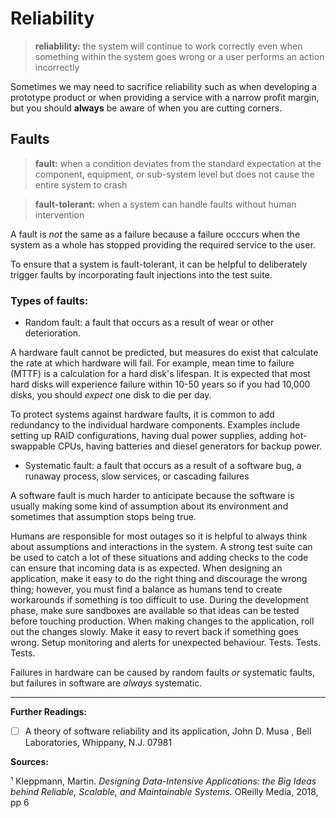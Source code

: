 # Reliability

> **reliablility:** the system will continue to work correctly even when something within the system goes wrong or a user performs an action incorrectly

Sometimes we may need to sacrifice reliability such as when developing a prototype product or when providing a service with a narrow profit margin, but you should **always** be aware of when you are cutting corners.

## Faults
> **fault:** when a condition deviates from the standard expectation at the component, equipment, or sub-system level but does not cause the entire system to crash

> **fault-tolerant:** when a system can handle faults without human intervention

A fault is _not_ the same as a failure because a failure occcurs when the system as a whole has stopped providing the required service to the user.

To ensure that a system is fault-tolerant, it can be helpful to deliberately trigger faults by incorporating fault injections into the test suite.

### Types of faults:

* Random fault: a fault that occurs as a result of wear or other deterioration.

A hardware fault cannot be predicted, but measures do exist that calculate the rate at which hardware will fail. For example, mean time to failure (MTTF) is a calculation for a hard disk's lifespan. It is expected that most hard disks will experience failure within 10-50 years so if you had 10,000 disks, you should _expect_ one disk to die per day.

To protect systems against hardware faults, it is common to add redundancy to the individual hardware components. Examples include setting up RAID configurations, having dual power supplies, adding hot-swappable CPUs, having batteries and diesel generators for backup power.

* Systematic fault: a fault that occurs as a result of a software bug, a runaway process, slow services, or cascading failures

A software fault is much harder to anticipate because the software is usually making some kind of assumption about its environment and sometimes that assumption stops being true.

Humans are responsible for most outages so it is helpful to always think about assumptions and interactions in the system. A strong test suite can be used to catch a lot of these situations and adding checks to the code can ensure that incoming data is as expected. When designing an application, make it easy to do the right thing and discourage the wrong thing; however, you must find a balance as humans tend to create workarounds if something is too difficult to use. During the development phase, make sure sandboxes are available so that ideas can be tested before touching production. When making changes to the application, roll out the changes slowly. Make it easy to revert back if something goes wrong. Setup monitoring and alerts for unexpected behaviour. Tests. Tests. Tests.

Failures in hardware can be caused by random faults _or_ systematic faults, but failures in software are _always_ systematic.


-------------------------
**Further Readings:**
* [ ] A theory of software reliability and its application, John D. Musa , Bell Laboratories, Whippany, N.J. 07981

**Sources:**

¹ Kleppmann, Martin. _Designing Data-Intensive Applications: the Big Ideas behind Reliable, Scalable, and Maintainable Systems._ OReilly Media, 2018, pp 6
